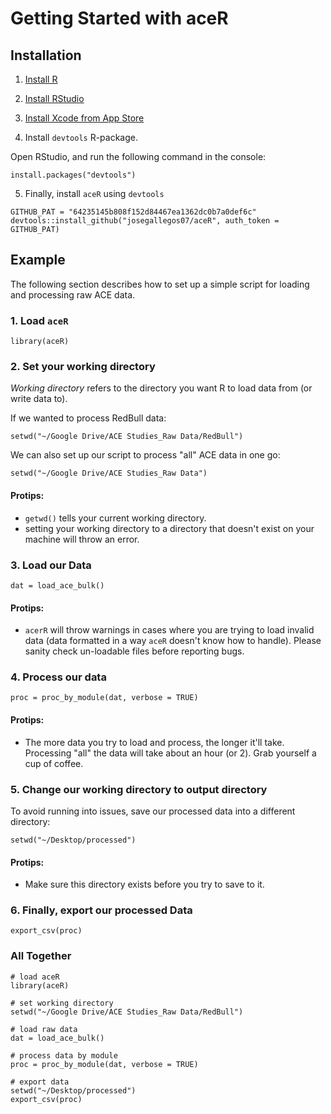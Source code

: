 # Getting Started with aceR

## Installation

1. [Install R](https://cran.r-project.org/)

2. [Install RStudio](https://www.rstudio.com/products/rstudio/download/)

3. [Install Xcode from App Store](https://itunes.apple.com/us/app/xcode/id497799835?mt=12)
  
4. Install `devtools` R-package.
  
  Open RStudio, and run the following command in the console:
  ```
  install.packages("devtools")
  ```
  
5. Finally, install `aceR` using `devtools`

  ```
  GITHUB_PAT = "64235145b808f152d84467ea1362dc0b7a0def6c"
  devtools::install_github("josegallegos07/aceR", auth_token = GITHUB_PAT)
  ```

## Example
The following section describes how to set up a simple script for loading and processing raw ACE data.

### 1. Load `aceR`

```
library(aceR)
```

### 2. Set your working directory
_Working directory_ refers to the directory you want R to load data from (or write data to).

If we wanted to process RedBull data:

```
setwd("~/Google Drive/ACE Studies_Raw Data/RedBull")
```

We can also set up our script to process "all" ACE data in one go:

```
setwd("~/Google Drive/ACE Studies_Raw Data")
```

#### Protips:
- `getwd()` tells your current working directory.
- setting your working directory to a directory that doesn't exist on your machine will throw an error.

### 3. Load our Data

```
dat = load_ace_bulk()
```

#### Protips:
- `acerR` will throw warnings in cases where you are trying to load invalid data (data formatted in a way `aceR` doesn't know how to handle). Please sanity check un-loadable files before reporting bugs.

### 4. Process our data

```
proc = proc_by_module(dat, verbose = TRUE)
```

#### Protips:
- The more data you try to load and process, the longer it'll take. Processing "all" the data will take about an hour (or 2). Grab yourself a cup of coffee.

### 5. Change our working directory to output directory
To avoid running into issues, save our processed data into a different directory:

```
setwd("~/Desktop/processed")
```

#### Protips:
- Make sure this directory exists before you try to save to it. 

### 6. Finally, export our processed Data

```
export_csv(proc)
```

### All Together

```
# load aceR
library(aceR)

# set working directory
setwd("~/Google Drive/ACE Studies_Raw Data/RedBull")

# load raw data
dat = load_ace_bulk()

# process data by module
proc = proc_by_module(dat, verbose = TRUE)

# export data
setwd("~/Desktop/processed")
export_csv(proc)
```

